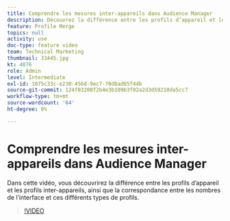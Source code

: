 ```yaml
---
title: Comprendre les mesures inter-appareils dans Audience Manager
description: Découvrez la différence entre les profils d’appareil et les profils inter-appareils, et où les nombres dans l’interface correspondent à ces différents types de profils.
feature: Profile Merge
topics: null
activity: use
doc-type: feature video
team: Technical Marketing
thumbnail: 33445.jpg
kt: 4876
role: Admin
level: Intermediate
exl-id: 1075c33c-e230-456d-9ec7-70d8ad65f44b
source-git-commit: 124f03208f2b4e3b109b3f02a2d3d59210da5cc7
workflow-type: tm+mt
source-wordcount: '64'
ht-degree: 0%

---
```


# Comprendre les mesures inter-appareils dans Audience Manager

Dans cette vidéo, vous découvrirez la différence entre les profils d’appareil et les profils inter-appareils, ainsi que la correspondance entre les nombres de l’interface et ces différents types de profils.

>[!VIDEO](https://video.tv.adobe.com/v/36727/?quality=12&captions=fre_fr)
